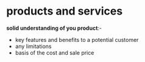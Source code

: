 # products and services

**solid understanding of you product**:-
- key features and benefits to a potential customer
- any limitations
- basis of the cost and sale price